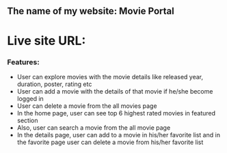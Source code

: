## The name of my website: Movie Portal

# Live site URL: 

### Features: 

- User can explore movies with the movie details like released year, duration, poster, rating etc
- User can add a movie with the details of that movie if he/she become logged in
- User can delete a movie from the all movies page
- In the home page, user can see top 6 highest rated movies in featured section
- Also, user can search a movie from the all movie page
- In the details page, user can add to a movie in his/her favorite list and in the favorite page user can delete a movie from his/her favorite list